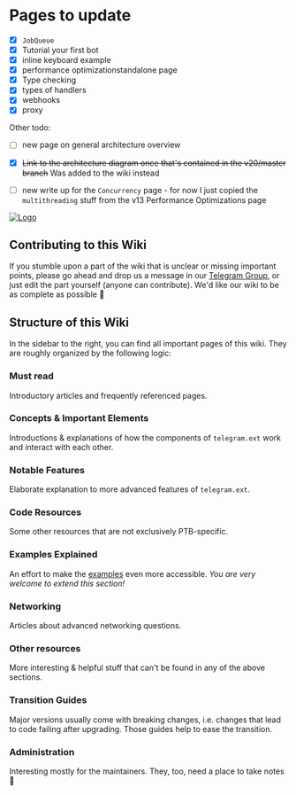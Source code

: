 # Pages to update

- [x] `JobQueue`
- [x] Tutorial your first bot
- [x] inline keyboard example
- [x] performance optimizationstandalone page
- [x] Type checking
- [x] types of handlers
- [x] webhooks
- [x] proxy

Other todo:

- [ ] new page on general architecture overview
- [x] ~~Link to the architecture diagram once that's contained in the v20/master branch~~ Was added to the wiki instead
- [ ] new write up for the `Concurrency` page - for now I just copied the `multithreading` stuff from the v13 Performance Optimizations page


[![Logo](https://github.com/python-telegram-bot/logos/raw/master/logo-text/png/ptb-logo-text_768.png)](https://python-telegram-bot.org/)


## Contributing to this Wiki
If you stumble upon a part of the wiki that is unclear or missing important points, please go ahead and drop us a message in our [Telegram Group](https://t.me/pythontelegrambotgroup), or just edit the part yourself (anyone can contribute). We'd like our wiki to be as complete as possible 🙂

## Structure of this Wiki

In the sidebar to the right, you can find all important pages of this wiki. They are roughly organized by the following logic:

### Must read

Introductory articles and frequently referenced pages.

### Concepts & Important Elements

Introductions & explanations of how the components of `telegram.ext` work and interact with each other.

### Notable Features

Elaborate explanation to more advanced features of `telegram.ext`.

### Code Resources

Some other resources that are not exclusively PTB-specific.

### Examples Explained

An effort to make the [examples](https://github.com/python-telegram-bot/python-telegram-bot/tree/master/examples) even more accessible.
*You are very welcome to extend this section!*

### Networking

Articles about advanced networking questions.

### Other resources

More interesting & helpful stuff that can't be found in any of the above sections.

### Transition Guides

Major versions usually come with breaking changes, i.e. changes that lead to code failing after upgrading. Those guides help to ease the transition.

### Administration

Interesting mostly for the maintainers. They, too, need a place to take notes 🙂
